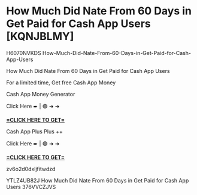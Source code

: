 # How Much Did Nate From 60 Days in Get Paid for Cash App Users [KQNJBLMY]

H6070NVKDS How-Much-Did-Nate-From-60-Days-in-Get-Paid-for-Cash-App-Users

How Much Did Nate From 60 Days in Get Paid for Cash App Users

For a limited time, Get free Cash App Money

Cash App Money Generator

Click Here ➨ | 🟢 ➜ ➜ 

**[=CLICK HERE TO GET=](https://www.google.com/url?q=https%3A%2F%2Fappbitly.com%2FIVqWW)**

Cash App Plus Plus ++

Click Here ➨ | 🟢 ➜ ➜ 

**[=CLICK HERE TO GET=](https://www.google.com/url?q=https%3A%2F%2Fappbitly.com%2FaeCym)**

zv6o2d0dxljfitwdzd

 YTLZ4UB82J How Much Did Nate From 60 Days in Get Paid for Cash App Users 376VVCZJVS

